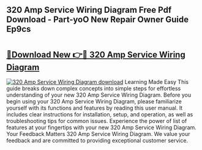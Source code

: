 ## 320 Amp Service Wiring Diagram Free Pdf Download - Part-yoO New Repair Owner Guide Ep9cs

# <h2><a href="http://dfo49p.blite.top/?on=320+Amp+Service+Wiring+Diagram">🔗Download New 👉🔴 320 Amp Service Wiring Diagram</a></h2>

[![320 Amp Service Wiring Diagram download](https://i.imgur.com/lujVjoI.png)](http://dfo49p.blite.top/?on=320+Amp+Service+Wiring+Diagram)
Learning Made Easy This guide breaks down complex concepts into simple steps for effortless understanding of your new 320 Amp Service Wiring Diagram. Before you begin using your 320 Amp Service Wiring Diagram, please familiarize yourself with its functions and features by reading this user manual. It includes clear instructions for installation, setup, and operation, as well as troubleshooting tips for common issues. Experience the power of list of features at your fingertips with your new 320 Amp Service Wiring Diagram. Your Feedback Matters 320 Amp Service Wiring Diagram. We value your feedback and are committed to providing exceptional customer service.
